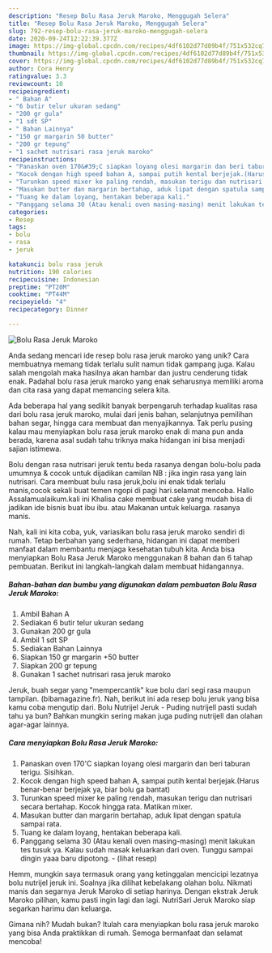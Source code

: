 ```yaml
---
description: "Resep Bolu Rasa Jeruk Maroko, Menggugah Selera"
title: "Resep Bolu Rasa Jeruk Maroko, Menggugah Selera"
slug: 792-resep-bolu-rasa-jeruk-maroko-menggugah-selera
date: 2020-09-24T12:22:39.377Z
image: https://img-global.cpcdn.com/recipes/4df6102d77d89b4f/751x532cq70/bolu-rasa-jeruk-maroko-foto-resep-utama.jpg
thumbnail: https://img-global.cpcdn.com/recipes/4df6102d77d89b4f/751x532cq70/bolu-rasa-jeruk-maroko-foto-resep-utama.jpg
cover: https://img-global.cpcdn.com/recipes/4df6102d77d89b4f/751x532cq70/bolu-rasa-jeruk-maroko-foto-resep-utama.jpg
author: Cora Henry
ratingvalue: 3.3
reviewcount: 10
recipeingredient:
- " Bahan A"
- "6 butir telur ukuran sedang"
- "200 gr gula"
- "1 sdt SP"
- " Bahan Lainnya"
- "150 gr margarin 50 butter"
- "200 gr tepung"
- "1 sachet nutrisari rasa jeruk maroko"
recipeinstructions:
- "Panaskan oven 170&#39;C siapkan loyang olesi margarin dan beri taburan terigu. Sisihkan."
- "Kocok dengan high speed bahan A, sampai putih kental berjejak.(Harus benar-benar berjejak ya, biar bolu ga bantat)"
- "Turunkan speed mixer ke paling rendah, masukan terigu dan nutrisari secara bertahap. Kocok hingga rata. Matikan mixer."
- "Masukan butter dan margarin bertahap, aduk lipat dengan spatula sampai rata."
- "Tuang ke dalam loyang, hentakan beberapa kali."
- "Panggang selama 30 (Atau kenali oven masing-masing) menit lakukan tes tusuk ya. Kalau sudah masak keluarkan dari oven. Tunggu sampai dingin yaaa baru dipotong.             (lihat resep)"
categories:
- Resep
tags:
- bolu
- rasa
- jeruk

katakunci: bolu rasa jeruk 
nutrition: 190 calories
recipecuisine: Indonesian
preptime: "PT20M"
cooktime: "PT44M"
recipeyield: "4"
recipecategory: Dinner

---
```



![Bolu Rasa Jeruk Maroko](https://img-global.cpcdn.com/recipes/4df6102d77d89b4f/751x532cq70/bolu-rasa-jeruk-maroko-foto-resep-utama.jpg)

Anda sedang mencari ide resep bolu rasa jeruk maroko yang unik? Cara membuatnya memang tidak terlalu sulit namun tidak gampang juga. Kalau salah mengolah maka hasilnya akan hambar dan justru cenderung tidak enak. Padahal bolu rasa jeruk maroko yang enak seharusnya memiliki aroma dan cita rasa yang dapat memancing selera kita.

Ada beberapa hal yang sedikit banyak berpengaruh terhadap kualitas rasa dari bolu rasa jeruk maroko, mulai dari jenis bahan, selanjutnya pemilihan bahan segar, hingga cara membuat dan menyajikannya. Tak perlu pusing kalau mau menyiapkan bolu rasa jeruk maroko enak di mana pun anda berada, karena asal sudah tahu triknya maka hidangan ini bisa menjadi sajian istimewa.

Bolu dengan rasa nutrisari jeruk tentu beda rasanya dengan bolu-bolu pada umumnya &amp; cocok untuk dijadikan camilan NB : jika ingin rasa yang lain nutrisari. Cara membuat bulu rasa jeruk,bolu ini enak tidak terlalu manis,cocok sekali buat temen ngopi di pagi hari.selamat mencoba. Hallo Assalamualaikum.kali ini Khalisa cake membuat cake yang mudah bisa di jadikan ide bisnis buat ibu ibu. atau Makanan untuk keluarga. rasanya manis.


Nah, kali ini kita coba, yuk, variasikan bolu rasa jeruk maroko sendiri di rumah. Tetap berbahan yang sederhana, hidangan ini dapat memberi manfaat dalam membantu menjaga kesehatan tubuh kita. Anda bisa menyiapkan Bolu Rasa Jeruk Maroko menggunakan 8 bahan dan 6 tahap pembuatan. Berikut ini langkah-langkah dalam membuat hidangannya.

<!--inarticleads1-->

##### Bahan-bahan dan bumbu yang digunakan dalam pembuatan Bolu Rasa Jeruk Maroko:

1. Ambil  Bahan A
1. Sediakan 6 butir telur ukuran sedang
1. Gunakan 200 gr gula
1. Ambil 1 sdt SP
1. Sediakan  Bahan Lainnya
1. Siapkan 150 gr margarin +50 butter
1. Siapkan 200 gr tepung
1. Gunakan 1 sachet nutrisari rasa jeruk maroko


Jeruk, buah segar yang &#34;mempercantik&#34; kue bolu dari segi rasa maupun tampilan. (bibamagazine.fr). Nah, berikut ini ada resep bolu jeruk yang bisa kamu coba mengutip dari. Bolu Nutrijel Jeruk - Puding nutrijell pasti sudah tahu ya bun? Bahkan mungkin sering makan juga puding nutrijell dan olahan agar-agar lainnya. 

<!--inarticleads2-->

##### Cara menyiapkan Bolu Rasa Jeruk Maroko:

1. Panaskan oven 170&#39;C siapkan loyang olesi margarin dan beri taburan terigu. Sisihkan.
1. Kocok dengan high speed bahan A, sampai putih kental berjejak.(Harus benar-benar berjejak ya, biar bolu ga bantat)
1. Turunkan speed mixer ke paling rendah, masukan terigu dan nutrisari secara bertahap. Kocok hingga rata. Matikan mixer.
1. Masukan butter dan margarin bertahap, aduk lipat dengan spatula sampai rata.
1. Tuang ke dalam loyang, hentakan beberapa kali.
1. Panggang selama 30 (Atau kenali oven masing-masing) menit lakukan tes tusuk ya. Kalau sudah masak keluarkan dari oven. Tunggu sampai dingin yaaa baru dipotong. -             (lihat resep)


Hemm, mungkin saya termasuk orang yang ketinggalan mencicipi lezatnya bolu nutrijel jeruk ini. Soalnya jika dilihat kebelakang olahan bolu. Nikmati manis dan segarnya Jeruk Maroko di setiap harinya. Dengan ekstrak Jeruk Maroko pilihan, kamu pasti ingin lagi dan lagi. NutriSari Jeruk Maroko siap segarkan harimu dan keluarga. 

Gimana nih? Mudah bukan? Itulah cara menyiapkan bolu rasa jeruk maroko yang bisa Anda praktikkan di rumah. Semoga bermanfaat dan selamat mencoba!
